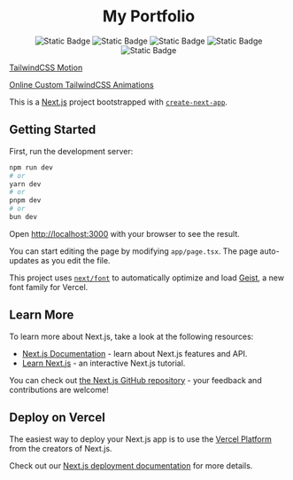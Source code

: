 <h1 align="center">My Portfolio</h1>
<p align="center">
    <img alt="Static Badge" src="https://img.shields.io/badge/TypeScript-gray?logo=typescript">
    <img alt="Static Badge" src="https://img.shields.io/badge/Next.js-v14.2.16-blue?logo=next.js">
    <img alt="Static Badge" src="https://img.shields.io/badge/TailwindCSS-v3.4.1-blue?logo=tailwindcss">
    <img alt="Static Badge" src="https://img.shields.io/badge/Vercel-gray?logo=vercel">
    <img alt="Static Badge" src="https://img.shields.io/badge/NextAuth-gray?logo=auth0">
</p>

[TailwindCSS Motion](https://github.com/romboHQ/tailwindcss-motion)

[Online Custom TailwindCSS Animations](https://rombo.co/tailwind/)

This is a [Next.js](https://nextjs.org) project bootstrapped with [`create-next-app`](https://nextjs.org/docs/app/api-reference/cli/create-next-app).

## Getting Started

First, run the development server:

```bash
npm run dev
# or
yarn dev
# or
pnpm dev
# or
bun dev
```

Open [http://localhost:3000](http://localhost:3000) with your browser to see the result.

You can start editing the page by modifying `app/page.tsx`. The page auto-updates as you edit the file.

This project uses [`next/font`](https://nextjs.org/docs/app/building-your-application/optimizing/fonts) to automatically optimize and load [Geist](https://vercel.com/font), a new font family for Vercel.

## Learn More

To learn more about Next.js, take a look at the following resources:

- [Next.js Documentation](https://nextjs.org/docs) - learn about Next.js features and API.
- [Learn Next.js](https://nextjs.org/learn) - an interactive Next.js tutorial.

You can check out [the Next.js GitHub repository](https://github.com/vercel/next.js) - your feedback and contributions are welcome!

## Deploy on Vercel

The easiest way to deploy your Next.js app is to use the [Vercel Platform](https://vercel.com/new?utm_medium=default-template&filter=next.js&utm_source=create-next-app&utm_campaign=create-next-app-readme) from the creators of Next.js.

Check out our [Next.js deployment documentation](https://nextjs.org/docs/app/building-your-application/deploying) for more details.
